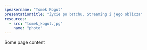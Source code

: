 ```yaml
---
speakername: "Tomek Kogut"
presentationtitle: "Życie po batchu. Streaming i jego oblicza"
resources:
  - src: "tomek_kogut.jpg"
    name: "photo"
---
```


Some page content
